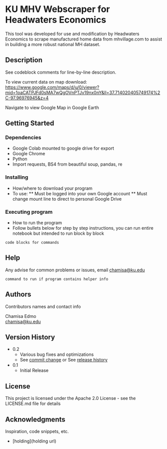 # KU MHV Webscraper for Headwaters Economics 

This tool was developed for use and modification by Headwaters Economics to scrape manufactured home data from mhvillage.com to assist in building a more robust national MH dataset. 

## Description

See codeblock comments for line-by-line description. 

To view current data on map download: https://www.google.com/maps/d/u/0/viewer?mid=1oaCATPJFd0sMA7wQgOVnPTJv19nx0nY&ll=37.714020405749174%2C-97.96976945&z=4 

Navigate to view Google Map in Google Earth

## Getting Started

### Dependencies

* Google Colab mounted to google drive for export
* Google Chrome
* Python
* Import requests, BS4 from beautiful soup, pandas, re

### Installing

* How/where to download your program
* To use:
** Must be logged into your own Google account
** Must change mount line to direct to personal Google Drive

### Executing program

* How to run the program
* Follow bullets below for step by step instructions, you can run entire notebook but intended to run block by block
```
code blocks for commands
```

## Help

Any advise for common problems or issues, email chamisa@ku.edu 
```
command to run if program contains helper info
```

## Authors

Contributors names and contact info

Chamisa Edmo   
chamisa@ku.edu

## Version History

* 0.2
    * Various bug fixes and optimizations
    * See [commit change]() or See [release history]()
* 0.1
    * Initial Release 

## License

This project is licensed under the Apache 2.0 License - see the LICENSE.md file for details

## Acknowledgments

Inspiration, code snippets, etc.
* [holding](holding url)
